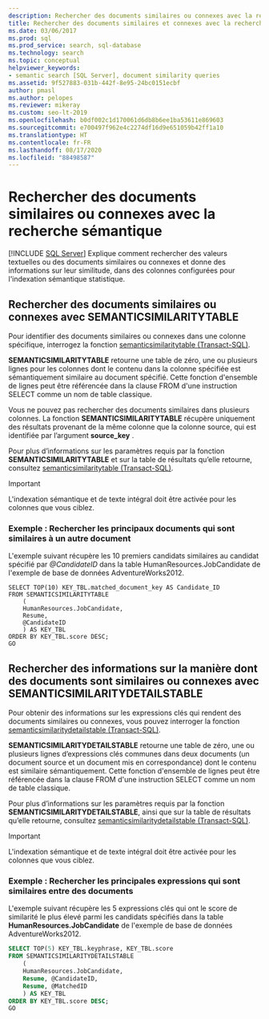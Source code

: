 ```yaml
---
description: Rechercher des documents similaires ou connexes avec la recherche sémantique
title: Rechercher des documents similaires et connexes avec la recherche sémantique
ms.date: 03/06/2017
ms.prod: sql
ms.prod_service: search, sql-database
ms.technology: search
ms.topic: conceptual
helpviewer_keywords:
- semantic search [SQL Server], document similarity queries
ms.assetid: 9f527883-031b-442f-8e95-24bc0151ecbf
author: pmasl
ms.author: pelopes
ms.reviewer: mikeray
ms.custom: seo-lt-2019
ms.openlocfilehash: b0df002c1d170061d6db8b6ee1ba53611e869603
ms.sourcegitcommit: e700497f962e4c2274df16d9e651059b42ff1a10
ms.translationtype: HT
ms.contentlocale: fr-FR
ms.lasthandoff: 08/17/2020
ms.locfileid: "88498587"
---
```

# <a name="find-similar-and-related-documents-with-semantic-search"></a>Rechercher des documents similaires ou connexes avec la recherche sémantique
 [!INCLUDE [SQL Server](../../includes/applies-to-version/sqlserver.md)]
  Explique comment rechercher des valeurs textuelles ou des documents similaires ou connexes et donne des informations sur leur similitude, dans des colonnes configurées pour l'indexation sémantique statistique.  
   
##  <a name="find-similar-or-related-documents-with-semanticsimilaritytable"></a><a name="HowToQuerySimilar"></a> Rechercher des documents similaires ou connexes avec SEMANTICSIMILARITYTABLE  
 Pour identifier des documents similaires ou connexes dans une colonne spécifique, interrogez la fonction [semanticsimilaritytable &#40;Transact-SQL&#41;](../../relational-databases/system-functions/semanticsimilaritytable-transact-sql.md).  
  
 **SEMANTICSIMILARITYTABLE** retourne une table de zéro, une ou plusieurs lignes pour les colonnes dont le contenu dans la colonne spécifiée est sémantiquement similaire au document spécifié. Cette fonction d'ensemble de lignes peut être référencée dans la clause FROM d'une instruction SELECT comme un nom de table classique.  
  
 Vous ne pouvez pas rechercher des documents similaires dans plusieurs colonnes. La fonction **SEMANTICSIMILARITYTABLE** récupère uniquement des résultats provenant de la même colonne que la colonne source, qui est identifiée par l’argument **source_key** .  
  
 Pour plus d’informations sur les paramètres requis par la fonction **SEMANTICSIMILARITYTABLE** et sur la table de résultats qu’elle retourne, consultez [semanticsimilaritytable &#40;Transact-SQL&#41;](../../relational-databases/system-functions/semanticsimilaritytable-transact-sql.md).  
  
> [!IMPORTANT]  
>  L'indexation sémantique et de texte intégral doit être activée pour les colonnes que vous ciblez.  
  
###  <a name="example-find-the-top-documents-that-are-similar-to-another-document"></a><a name="HowToIdentifySimilar"></a> Exemple : Rechercher les principaux documents qui sont similaires à un autre document  
 L'exemple suivant récupère les 10 premiers candidats similaires au candidat spécifié par *\@CandidateID* dans la table HumanResources.JobCandidate de l'exemple de base de données AdventureWorks2012.  
  
```scr  
SELECT TOP(10) KEY_TBL.matched_document_key AS Candidate_ID  
FROM SEMANTICSIMILARITYTABLE  
    (  
    HumanResources.JobCandidate,  
    Resume,  
    @CandidateID  
    ) AS KEY_TBL  
ORDER BY KEY_TBL.score DESC;  
GO  
```  
  
##  <a name="find-info-about-how-documents-are-similar-or-related-with-semanticsimilaritydetailstable"></a><a name="HowToQuerySimilarity"></a> Rechercher des informations sur la manière dont des documents sont similaires ou connexes avec SEMANTICSIMILARITYDETAILSTABLE  
 Pour obtenir des informations sur les expressions clés qui rendent des documents similaires ou connexes, vous pouvez interroger la fonction [semanticsimilaritydetailstable &#40;Transact-SQL&#41;](../../relational-databases/system-functions/semanticsimilaritydetailstable-transact-sql.md).  
  
 **SEMANTICSIMILARITYDETAILSTABLE** retourne une table de zéro, une ou plusieurs lignes d’expressions clés communes dans deux documents (un document source et un document mis en correspondance) dont le contenu est similaire sémantiquement. Cette fonction d'ensemble de lignes peut être référencée dans la clause FROM d'une instruction SELECT comme un nom de table classique.  
  
 Pour plus d’informations sur les paramètres requis par la fonction **SEMANTICSIMILARITYDETAILSTABLE**, ainsi que sur la table de résultats qu’elle retourne, consultez [semanticsimilaritydetailstable &#40;Transact-SQL&#41;](../../relational-databases/system-functions/semanticsimilaritydetailstable-transact-sql.md).  
  
> [!IMPORTANT]  
>  L'indexation sémantique et de texte intégral doit être activée pour les colonnes que vous ciblez.  
  
###  <a name="example-find-the-top-key-phrases-that-are-similar-between-documents"></a><a name="HowToSimilarPhrases"></a> Exemple : Rechercher les principales expressions qui sont similaires entre des documents  
 L'exemple suivant récupère les 5 expressions clés qui ont le score de similarité le plus élevé parmi les candidats spécifiés dans la table **HumanResources.JobCandidate** de l'exemple de base de données AdventureWorks2012.  
  
```sql  
SELECT TOP(5) KEY_TBL.keyphrase, KEY_TBL.score  
FROM SEMANTICSIMILARITYDETAILSTABLE  
    (  
    HumanResources.JobCandidate,  
    Resume, @CandidateID,  
    Resume, @MatchedID  
    ) AS KEY_TBL  
ORDER BY KEY_TBL.score DESC;  
GO  
```  
  
  
